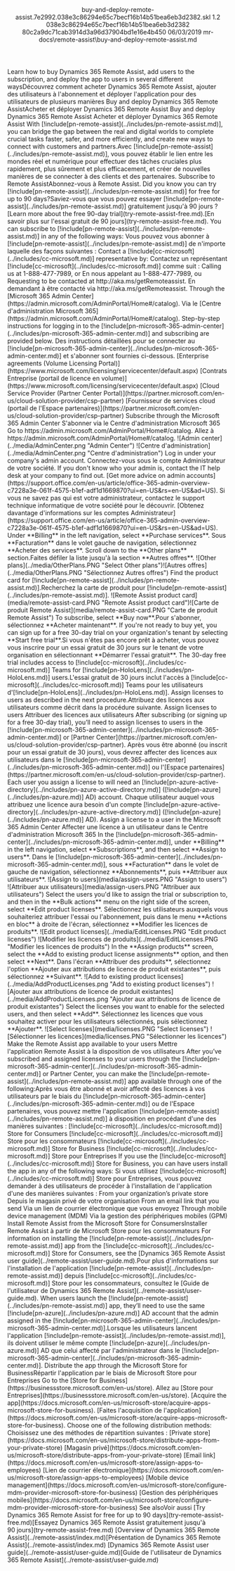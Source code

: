 <?xml version="1.0" encoding="UTF-8"?>
<xliff xmlns:logoport="urn:logoport:xliffeditor:xliff-extras:1.0" xmlns:tilt="urn:logoport:xliffeditor:tilt-non-translatables:1.0" xmlns:xsi="http://www.w3.org/2001/XMLSchema-instance" xmlns="urn:oasis:names:tc:xliff:document:1.2" xmlns:xliffext="urn:microsoft:content:schema:xliffextensions" version="1.2" xsi:schemaLocation="urn:oasis:names:tc:xliff:document:1.2 xliff-core-1.2-transitional.xsd">
  <file datatype="xml" source-language="en-US" original="buy-and-deploy-remote-assist.md" target-language="fr-FR">
    <header>
      <tool tool-company="Microsoft" tool-version="1.0-d915bc8" tool-name="mdxliff" tool-id="mdxliff"/>
      <xliffext:skl_file_name>buy-and-deploy-remote-assist.7e2992.038e3c86294e65c7becf16b14b51bea6eb3d2382.skl</xliffext:skl_file_name>
      <xliffext:version>1.2</xliffext:version>
      <xliffext:ms.openlocfilehash>038e3c86294e65c7becf16b14b51bea6eb3d2382</xliffext:ms.openlocfilehash>
      <xliffext:ms.sourcegitcommit>80c2a9dc71cab3914d3a96d37904bd1e16e4b450</xliffext:ms.sourcegitcommit>
      <xliffext:ms.lasthandoff>06/03/2019</xliffext:ms.lasthandoff>
      <xliffext:ms.openlocfilepath>mr-docs\remote-assist\buy-and-deploy-remote-assist.md</xliffext:ms.openlocfilepath>
    </header>
    <body>
      <group extype="content" id="content">
        <trans-unit xml:space="preserve" translate="yes" id="101" restype="x-metadata">
          <source>Learn how to buy Dynamics 365 Remote Assist, add users to the subscription, and deploy the app to users in several different ways</source><target logoport:matchpercent="100" state="translated" state-qualifier="exact-match">Découvrez comment acheter Dynamics 365 Remote Assist, ajouter des utilisateurs à l'abonnement et déployer l'application pour des utilisateurs de plusieurs manières</target>
        </trans-unit>
        <trans-unit xml:space="preserve" translate="yes" id="102" restype="x-metadata">
          <source>Buy and deploy Dynamics 365 Remote Assist</source><target logoport:matchpercent="100" state="translated" state-qualifier="exact-match">Acheter et déployer Dynamics 365 Remote Assist</target>
        </trans-unit>
        <trans-unit xml:space="preserve" translate="yes" id="103">
          <source>Buy and deploy Dynamics 365 Remote Assist</source>
        <target logoport:matchpercent="100" state="translated" state-qualifier="leveraged-inherited">Acheter et déployer Dynamics 365 Remote Assist</target></trans-unit>
        <trans-unit xml:space="preserve" translate="yes" id="104">
          <source>With <ph id="ph1">[!include[pn-remote-assist](../includes/pn-remote-assist.md)]</ph>, you can bridge the gap between the real and digital worlds to complete crucial tasks faster, safer, and more efficiently, and create new ways to connect with customers and partners.</source><target logoport:matchpercent="98" state="translated" state-qualifier="x-fuzzy-match-unedited">Avec <ph id="ph1">[!include[pn-remote-assist](../includes/pn-remote-assist.md)]</ph>, vous pouvez établir le lien entre les mondes réel et numérique pour effectuer des tâches cruciales plus rapidement, plus sûrement et plus efficacement, et créer de nouvelles manières de se connecter à des clients et des partenaires.</target>
        </trans-unit>
        <trans-unit xml:space="preserve" translate="yes" id="105">
          <source>Subscribe to Remote Assist</source><target logoport:matchpercent="100" state="translated" state-qualifier="exact-match">Abonnez-vous à Remote Assist.</target>
        </trans-unit>
        <trans-unit xml:space="preserve" translate="yes" id="106">
          <source>Did you know you can try <ph id="ph1">[!include[pn-remote-assist](../includes/pn-remote-assist.md)]</ph> for free for up to 90 days?</source><target logoport:matchpercent="100" state="translated" state-qualifier="exact-match">Saviez-vous que vous pouvez essayer <ph id="ph1">[!include[pn-remote-assist](../includes/pn-remote-assist.md)]</ph> gratuitement jusqu'à 90 jours ?</target>
        </trans-unit>
        <trans-unit xml:space="preserve" translate="yes" id="107">
          <source><bpt id="p1">[</bpt>Learn more about the free 90-day trial<ept id="p1">](try-remote-assist-free.md)</ept>.</source><target logoport:matchpercent="100" state="translated" state-qualifier="exact-match"><bpt id="p1">[</bpt>En savoir plus sur l'essai gratuit de 90 jours<ept id="p1">](try-remote-assist-free.md)</ept>.</target>
        </trans-unit>
        <trans-unit xml:space="preserve" translate="yes" id="108">
          <source>You can subscribe to <ph id="ph1">[!include[pn-remote-assist](../includes/pn-remote-assist.md)]</ph> in any of the following ways:</source>
        <target logoport:matchpercent="101" state="translated" state-qualifier="leveraged-tm">Vous pouvez vous abonner à <ph id="ph1">[!include[pn-remote-assist](../includes/pn-remote-assist.md)]</ph> de n'importe laquelle des façons suivantes :</target></trans-unit>
        <trans-unit xml:space="preserve" translate="yes" id="109">
          <source>Contact a <ph id="ph1">[!include[cc-microsoft](../includes/cc-microsoft.md)]</ph> representative by:</source>
        <target logoport:matchpercent="101" state="translated" state-qualifier="leveraged-tm">Contactez un représentant <ph id="ph1">[!include[cc-microsoft](../includes/cc-microsoft.md)]</ph> comme suit :</target></trans-unit>
        <trans-unit xml:space="preserve" translate="yes" id="110">
          <source>Calling us at 1-888-477-7989, or</source>
        <target logoport:matchpercent="101" state="translated" state-qualifier="leveraged-tm">En nous appelant au 1-888-477-7989, ou</target></trans-unit>
        <trans-unit xml:space="preserve" translate="yes" id="111">
          <source>Requesting to be contacted at <ph id="ph1">http://aka.ms/getRemoteassist</ph>.</source>
        <target logoport:matchpercent="101" state="translated" state-qualifier="leveraged-tm">En demandant à être contacté via <ph id="ph1">http://aka.ms/getRemoteassist</ph>.</target></trans-unit>
        <trans-unit xml:space="preserve" translate="yes" id="112">
          <source>Through the <bpt id="p1">[</bpt>Microsoft 365 Admin Center<ept id="p1">](https://admin.microsoft.com/AdminPortal/Home#/catalog)</ept>.</source>
        <target logoport:matchpercent="101" state="translated" state-qualifier="leveraged-tm">Via le <bpt id="p1">[</bpt>Centre d'administration Microsoft 365<ept id="p1">](https://admin.microsoft.com/AdminPortal/Home#/catalog)</ept>.</target></trans-unit>
        <trans-unit xml:space="preserve" translate="yes" id="113">
          <source>Step-by-step instructions for logging in to the <ph id="ph1">[!include[pn-microsoft-365-admin-center](../includes/pn-microsoft-365-admin-center.md)]</ph> and subscribing are provided below.</source>
        <target logoport:matchpercent="101" state="translated" state-qualifier="leveraged-tm">Des instructions détaillées pour se connecter au <ph id="ph1">[!include[pn-microsoft-365-admin-center](../includes/pn-microsoft-365-admin-center.md)]</ph> et s'abonner sont fournies ci-dessous.</target></trans-unit>
        <trans-unit xml:space="preserve" translate="yes" id="114">
          <source><bpt id="p1">[</bpt>Enterprise agreements (Volume Licensing Portal)<ept id="p1">](https://www.microsoft.com/licensing/servicecenter/default.aspx)</ept></source>
        <target logoport:matchpercent="101" state="translated" state-qualifier="leveraged-tm"><bpt id="p1">[</bpt>Contrats Entreprise (portail de licence en volume)<ept id="p1">](https://www.microsoft.com/licensing/servicecenter/default.aspx)</ept></target></trans-unit>
        <trans-unit xml:space="preserve" translate="yes" id="115">
          <source><bpt id="p1">[</bpt>Cloud Service Provider (Partner Center Portal)<ept id="p1">](https://partner.microsoft.com/en-us/cloud-solution-provider/csp-partner)</ept></source>
        <target logoport:matchpercent="101" state="translated" state-qualifier="leveraged-tm"><bpt id="p1">[</bpt>Fournisseur de services cloud (portail de l'Espace partenaires)<ept id="p1">](https://partner.microsoft.com/en-us/cloud-solution-provider/csp-partner)</ept></target></trans-unit>
        <trans-unit xml:space="preserve" translate="yes" id="116">
          <source>Subscribe through the Microsoft 365 Admin Center</source>
        <target logoport:matchpercent="101" state="translated" state-qualifier="leveraged-tm">S'abonner via le Centre d'administration Microsoft 365</target></trans-unit>
        <trans-unit xml:space="preserve" translate="yes" id="117">
          <source>Go to <ph id="ph1">https://admin.microsoft.com/AdminPortal/Home#/catalog</ph>.</source>
        <target logoport:matchpercent="101" state="translated" state-qualifier="leveraged-tm">Allez à <ph id="ph1">https://admin.microsoft.com/AdminPortal/Home#/catalog</ph>.</target></trans-unit>
        <trans-unit xml:space="preserve" translate="yes" id="118">
          <source><bpt id="p1">![</bpt>Admin center<ept id="p1">]</ept><bpt id="p2">(../media/AdminCenter.png "</bpt>Admin Center<ept id="p2">")</ept></source>
        <target logoport:matchpercent="101" state="translated" state-qualifier="leveraged-tm"><bpt id="p1">![</bpt>Centre d'administration<ept id="p1">]</ept><bpt id="p2">(../media/AdminCenter.png "</bpt>Centre d'administration<ept id="p2">")</ept></target></trans-unit>
        <trans-unit xml:space="preserve" translate="yes" id="119">
          <source>Log in under your company's admin account.</source>
        <target logoport:matchpercent="101" state="translated" state-qualifier="leveraged-tm">Connectez-vous sous le compte Administrateur de votre société.</target></trans-unit>
        <trans-unit xml:space="preserve" translate="yes" id="120">
          <source>If you don't know who your admin is, contact the IT help desk at your company to find out. <bpt id="p1">[</bpt>Get more advice on admin accounts<ept id="p1">](https://support.office.com/en-us/article/office-365-admin-overview-c7228a3e-061f-4575-b1ef-adf1d1669870?ui=en-US&amp;rs=en-US&amp;ad=US)</ept>.</source>
        <target logoport:matchpercent="101" state="translated" state-qualifier="leveraged-tm">Si vous ne savez pas qui est votre administrateur, contactez le support technique informatique de votre société pour le découvrir. <bpt id="p1">[</bpt>Obtenez davantage d'informations sur les comptes Administrateur<ept id="p1">](https://support.office.com/en-us/article/office-365-admin-overview-c7228a3e-061f-4575-b1ef-adf1d1669870?ui=en-US&amp;rs=en-US&amp;ad=US)</ept>.</target></trans-unit>
        <trans-unit xml:space="preserve" translate="yes" id="121">
          <source>Under <bpt id="p1">**</bpt>Billing<ept id="p1">**</ept> in the left navigation, select <bpt id="p2">**</bpt>Purchase services<ept id="p2">**</ept>.</source>
        <target logoport:matchpercent="101" state="translated" state-qualifier="leveraged-tm">Sous <bpt id="p1">**</bpt>Facturation<ept id="p1">**</ept> dans le volet gauche de navigation, sélectionnez <bpt id="p2">**</bpt>Acheter des services<ept id="p2">**</ept>.</target></trans-unit>
        <trans-unit xml:space="preserve" translate="yes" id="122">
          <source>Scroll down to the <bpt id="p1">**</bpt>Other plans<ept id="p1">**</ept> section.</source><target logoport:matchpercent="100" state="translated" state-qualifier="exact-match">Faites défiler la liste jusqu'à la section <bpt id="p1">**</bpt>Autres offres<ept id="p1">**</ept>.</target>
        </trans-unit>
        <trans-unit xml:space="preserve" translate="yes" id="123">
          <source><bpt id="p1">![</bpt>Other plans<ept id="p1">]</ept><bpt id="p2">(../media/OtherPlans.PNG "</bpt>Select Other plans<ept id="p2">")</ept></source><target logoport:matchpercent="100" state="translated" state-qualifier="exact-match"><bpt id="p1">![</bpt>Autres offres<ept id="p1">]</ept><bpt id="p2">(../media/OtherPlans.PNG "</bpt>Sélectionnez Autres offres<ept id="p2">")</ept></target>
        </trans-unit>
        <trans-unit xml:space="preserve" translate="yes" id="124">
          <source>Find the product card for <ph id="ph1">[!include[pn-remote-assist](../includes/pn-remote-assist.md)]</ph>.</source><target logoport:matchpercent="100" state="translated" state-qualifier="exact-match">Recherchez la carte de produit pour <ph id="ph1">[!include[pn-remote-assist](../includes/pn-remote-assist.md)]</ph>.</target>
        </trans-unit>
        <trans-unit xml:space="preserve" translate="yes" id="125">
          <source><bpt id="p1">![</bpt>Remote Assist product card<ept id="p1">]</ept><bpt id="p2">(media/remote-assist-card.PNG "</bpt>Remote Assist product card<ept id="p2">")</ept></source><target logoport:matchpercent="100" state="translated" state-qualifier="exact-match"><bpt id="p1">![</bpt>Carte de produit Remote Assist<ept id="p1">]</ept><bpt id="p2">(media/remote-assist-card.PNG "</bpt>Carte de produit Remote Assist<ept id="p2">")</ept></target>
        </trans-unit>
        <trans-unit xml:space="preserve" translate="yes" id="126">
          <source>To subscribe, select <bpt id="p1">**</bpt>Buy now<ept id="p1">**</ept>.</source><target logoport:matchpercent="100" state="translated" state-qualifier="exact-match">Pour s'abonner, sélectionnez <bpt id="p1">**</bpt>Acheter maintenant<ept id="p1">**</ept>.</target>
        </trans-unit>
        <trans-unit xml:space="preserve" translate="yes" id="127">
          <source>If you're not ready to buy yet, you can sign up for a free 30-day trial on your organization's tenant by selecting <bpt id="p1">**</bpt>Start free trial<ept id="p1">**</ept>.</source><target logoport:matchpercent="100" state="translated" state-qualifier="exact-match">Si vous n'êtes pas encore prêt à acheter, vous pouvez vous inscrire pour un essai gratuit de 30 jours sur le tenant de votre organisation en sélectionnant <bpt id="p1">**</bpt>Démarrer l'essai gratuit<ept id="p1">**</ept>.</target>
        </trans-unit>
        <trans-unit xml:space="preserve" translate="yes" id="128">
          <source>The 30-day free trial includes access to <ph id="ph1">[!include[cc-microsoft](../includes/cc-microsoft.md)]</ph> Teams for <ph id="ph2">[!include[pn-HoloLens](../includes/pn-HoloLens.md)]</ph> users.</source><target logoport:matchpercent="89" state="translated" state-qualifier="fuzzy-match">L'essai gratuit de 30 jours inclut l'accès à <ph id="ph1">[!include[cc-microsoft](../includes/cc-microsoft.md)]</ph> Teams pour les utilisateurs d'<ph id="ph2">[!include[pn-HoloLens](../includes/pn-HoloLens.md)]</ph>.</target>
        </trans-unit>
        <trans-unit xml:space="preserve" translate="yes" id="129">
          <source>Assign licenses to users as described in the next procedure.</source><target logoport:matchpercent="100" state="translated" state-qualifier="exact-match">Attribuez des licences aux utilisateurs comme décrit dans la procédure suivante.</target>
        </trans-unit>
        <trans-unit xml:space="preserve" translate="yes" id="130">
          <source>Assign licenses to users</source>
        <target logoport:matchpercent="101" state="translated" state-qualifier="leveraged-tm">Attribuer des licences aux utilisateurs</target></trans-unit>
        <trans-unit xml:space="preserve" translate="yes" id="131">
          <source>After subscribing (or signing up for a free 30-day trial), you’ll need to assign licenses to users in the <ph id="ph1">[!include[pn-microsoft-365-admin-center](../includes/pn-microsoft-365-admin-center.md)]</ph> or <bpt id="p1">[</bpt>Partner Center<ept id="p1">](https://partner.microsoft.com/en-us/cloud-solution-provider/csp-partner)</ept>.</source>
        <target logoport:matchpercent="101" state="translated" state-qualifier="leveraged-tm">Après vous être abonné (ou inscrit pour un essai gratuit de 30 jours), vous devrez affecter des licences aux utilisateurs dans le <ph id="ph1">[!include[pn-microsoft-365-admin-center](../includes/pn-microsoft-365-admin-center.md)]</ph> ou l'<bpt id="p1">[</bpt>Espace partenaires<ept id="p1">](https://partner.microsoft.com/en-us/cloud-solution-provider/csp-partner)</ept>.</target></trans-unit>
        <trans-unit xml:space="preserve" translate="yes" id="132">
          <source>Each user you assign a license to will need an <ph id="ph1">[!include[pn-azure-active-directory](../includes/pn-azure-active-directory.md)]</ph> (<ph id="ph2">[!include[pn-azure](../includes/pn-azure.md)]</ph> AD) account.</source>
        <target logoport:matchpercent="101" state="translated" state-qualifier="leveraged-tm">Chaque utilisateur auquel vous attribuez une licence aura besoin d'un compte <ph id="ph1">[!include[pn-azure-active-directory](../includes/pn-azure-active-directory.md)]</ph> (<ph id="ph2">[!include[pn-azure](../includes/pn-azure.md)]</ph> AD).</target></trans-unit>
        <trans-unit xml:space="preserve" translate="yes" id="133">
          <source>Assign a license to a user in the Microsoft 365 Admin Center</source>
        <target logoport:matchpercent="101" state="translated" state-qualifier="leveraged-tm">Affecter une licence à un utilisateur dans le Centre d'administration Microsoft 365</target></trans-unit>
        <trans-unit xml:space="preserve" translate="yes" id="134">
          <source>In the <ph id="ph1">[!include[pn-microsoft-365-admin-center](../includes/pn-microsoft-365-admin-center.md)]</ph>, under <bpt id="p1">**</bpt>Billing<ept id="p1">**</ept> in the left navigation, select <bpt id="p2">**</bpt>Subscriptions<ept id="p2">**</ept>, and then select <bpt id="p3">**</bpt>Assign to users<ept id="p3">**</ept>.</source>
        <target logoport:matchpercent="101" state="translated" state-qualifier="leveraged-tm">Dans le <ph id="ph1">[!include[pn-microsoft-365-admin-center](../includes/pn-microsoft-365-admin-center.md)]</ph>, sous <bpt id="p1">**</bpt>Facturation<ept id="p1">**</ept> dans le volet de gauche de navigation, sélectionnez <bpt id="p2">**</bpt>Abonnements<ept id="p2">**</ept>, puis <bpt id="p3">**</bpt>Attribuer aux utilisateurs<ept id="p3">**</ept>.</target></trans-unit>
        <trans-unit xml:space="preserve" translate="yes" id="135">
          <source><bpt id="p1">![</bpt>Assign to users<ept id="p1">]</ept><bpt id="p2">(media/assign-users.PNG "</bpt>Assign to users<ept id="p2">")</ept></source>
        <target logoport:matchpercent="101" state="translated" state-qualifier="leveraged-tm"><bpt id="p1">![</bpt>Attribuer aux utilisateurs<ept id="p1">]</ept><bpt id="p2">(media/assign-users.PNG "</bpt>Attribuer aux utilisateurs<ept id="p2">")</ept></target></trans-unit>
        <trans-unit xml:space="preserve" translate="yes" id="136">
          <source>Select the users you'd like to assign the trial or subscription to, and then in the <bpt id="p1">**</bpt>Bulk actions<ept id="p1">**</ept> menu on the right side of the screen, select <bpt id="p2">**</bpt>Edit product licenses<ept id="p2">**</ept>.</source>
        <target logoport:matchpercent="101" state="translated" state-qualifier="leveraged-tm">Sélectionnez les utilisateurs auxquels vous souhaiteriez attribuer l'essai ou l'abonnement, puis dans le menu <bpt id="p1">**</bpt>Actions en bloc<ept id="p1">**</ept> à droite de l'écran, sélectionnez <bpt id="p2">**</bpt>Modifier les licences de produits<ept id="p2">**</ept>.</target></trans-unit>
        <trans-unit xml:space="preserve" translate="yes" id="137">
          <source><bpt id="p1">![</bpt>Edit product licenses<ept id="p1">]</ept><bpt id="p2">(../media/EditLicenses.PNG "</bpt>Edit product licenses<ept id="p2">")</ept></source>
        <target logoport:matchpercent="101" state="translated" state-qualifier="leveraged-tm"><bpt id="p1">![</bpt>Modifier les licences de produits<ept id="p1">]</ept><bpt id="p2">(../media/EditLicenses.PNG "</bpt>Modifier les licences de produits<ept id="p2">")</ept></target></trans-unit>
        <trans-unit xml:space="preserve" translate="yes" id="138">
          <source>In the <bpt id="p1">**</bpt>Assign products<ept id="p1">**</ept> screen, select the <bpt id="p2">**</bpt>Add to existing product license assignments<ept id="p2">**</ept> option, and then select <bpt id="p3">**</bpt>Next<ept id="p3">**</ept>.</source>
        <target logoport:matchpercent="101" state="translated" state-qualifier="leveraged-tm">Dans l'écran <bpt id="p1">**</bpt>Attribuer des produits<ept id="p1">**</ept>, sélectionnez l'option <bpt id="p2">**</bpt>Ajouter aux attributions de licence de produit existantes<ept id="p2">**</ept>, puis sélectionnez <bpt id="p3">**</bpt>Suivant<ept id="p3">**</ept>.</target></trans-unit>
        <trans-unit xml:space="preserve" translate="yes" id="139">
          <source><bpt id="p1">![</bpt>Add to existing product licenses<ept id="p1">]</ept><bpt id="p2">(../media/AddProductLicenses.png "</bpt>Add to existing product licenses<ept id="p2">")</ept></source>
        <target logoport:matchpercent="101" state="translated" state-qualifier="leveraged-tm"><bpt id="p1">![</bpt>Ajouter aux attributions de licence de produit existantes<ept id="p1">]</ept><bpt id="p2">(../media/AddProductLicenses.png "</bpt>Ajouter aux attributions de licence de produit existantes<ept id="p2">")</ept></target></trans-unit>
        <trans-unit xml:space="preserve" translate="yes" id="140">
          <source>Select the licenses you want to enable for the selected users, and then select <bpt id="p1">**</bpt>Add<ept id="p1">**</ept>.</source>
        <target logoport:matchpercent="101" state="translated" state-qualifier="leveraged-tm">Sélectionnez les licences que vous souhaitez activer pour les utilisateurs sélectionnés, puis sélectionnez <bpt id="p1">**</bpt>Ajouter<ept id="p1">**</ept>.</target></trans-unit>
        <trans-unit xml:space="preserve" translate="yes" id="141">
          <source><bpt id="p1">![</bpt>Select licenses<ept id="p1">]</ept><bpt id="p2">(media/licenses.PNG "</bpt>Select licenses<ept id="p2">")</ept></source>
        <target logoport:matchpercent="101" state="translated" state-qualifier="leveraged-tm"><bpt id="p1">![</bpt>Sélectionner les licences<ept id="p1">]</ept><bpt id="p2">(media/licenses.PNG "</bpt>Sélectionner les licences<ept id="p2">")</ept></target></trans-unit>
        <trans-unit xml:space="preserve" translate="yes" id="142">
          <source>Make the Remote Assist app available to your users</source>
        <target logoport:matchpercent="101" state="translated" state-qualifier="leveraged-tm">Mettre l'application Remote Assist à la disposition de vos utilisateurs</target></trans-unit>
        <trans-unit xml:space="preserve" translate="yes" id="143">
          <source>After you’ve subscribed and assigned licenses to your users through the <ph id="ph1">[!include[pn-microsoft-365-admin-center](../includes/pn-microsoft-365-admin-center.md)]</ph> or Partner Center, you can make the <ph id="ph2">[!include[pn-remote-assist](../includes/pn-remote-assist.md)]</ph> app available through one of the following:</source><target logoport:matchpercent="100" state="translated" state-qualifier="exact-match">Après vous être abonné et avoir affecté des licences à vos utilisateurs par le biais du <ph id="ph1">[!include[pn-microsoft-365-admin-center](../includes/pn-microsoft-365-admin-center.md)]</ph> ou de l'Espace partenaires, vous pouvez mettre l'application <ph id="ph2">[!include[pn-remote-assist](../includes/pn-remote-assist.md)]</ph> à disposition en procédant d'une des manières suivantes :</target>
        </trans-unit>
        <trans-unit xml:space="preserve" translate="yes" id="144">
          <source><ph id="ph1">[!include[cc-microsoft](../includes/cc-microsoft.md)]</ph> Store for Consumers</source>
        <target logoport:matchpercent="100" state="translated" state-qualifier="leveraged-inherited"><ph id="ph1">[!include[cc-microsoft](../includes/cc-microsoft.md)]</ph> Store pour les consommateurs</target></trans-unit>
        <trans-unit xml:space="preserve" translate="yes" id="145">
          <source><ph id="ph1">[!include[cc-microsoft](../includes/cc-microsoft.md)]</ph> Store for Business</source>
        <target logoport:matchpercent="101" state="translated" state-qualifier="leveraged-tm"><ph id="ph1">[!include[cc-microsoft](../includes/cc-microsoft.md)]</ph> Store pour Entreprises</target></trans-unit>
        <trans-unit xml:space="preserve" translate="yes" id="146">
          <source>If you use the <ph id="ph1">[!include[cc-microsoft](../includes/cc-microsoft.md)]</ph> Store for Business, you can have users install the app in any of the following ways:</source>
        <target logoport:matchpercent="101" state="translated" state-qualifier="leveraged-tm">Si vous utilisez <ph id="ph1">[!include[cc-microsoft](../includes/cc-microsoft.md)]</ph> Store pour Entreprises, vous pouvez demander à des utilisateurs de procéder à l'installation de l'application d'une des manières suivantes :</target></trans-unit>
        <trans-unit xml:space="preserve" translate="yes" id="147">
          <source>From your organization’s private store</source>
        <target logoport:matchpercent="101" state="translated" state-qualifier="leveraged-tm">Depuis le magasin privé de votre organisation</target></trans-unit>
        <trans-unit xml:space="preserve" translate="yes" id="148">
          <source>From an email link that you send</source>
        <target logoport:matchpercent="101" state="translated" state-qualifier="leveraged-tm">Via un lien de courrier électronique que vous envoyez</target></trans-unit>
        <trans-unit xml:space="preserve" translate="yes" id="149">
          <source>Through mobile device management (MDM)</source>
        <target logoport:matchpercent="101" state="translated" state-qualifier="leveraged-tm">Via la gestion des périphériques mobiles (GPM)</target></trans-unit>
        <trans-unit xml:space="preserve" translate="yes" id="150">
          <source>Install Remote Assist from the Microsoft Store for Consumers</source><target logoport:matchpercent="100" state="translated" state-qualifier="exact-match">Installer Remote Assist à partir de Microsoft Store pour les consommateurs</target>
        </trans-unit>
        <trans-unit xml:space="preserve" translate="yes" id="151">
          <source>For information on installing the <ph id="ph1">[!include[pn-remote-assist](../includes/pn-remote-assist.md)]</ph> app from the <ph id="ph2">[!include[cc-microsoft](../includes/cc-microsoft.md)]</ph> Store for Consumers, see the <bpt id="p1">[</bpt>Dynamics 365 Remote Assist user guide<ept id="p1">](../remote-assist/user-guide.md)</ept>.</source><target logoport:matchpercent="94" state="translated" state-qualifier="fuzzy-match">Pour plus d'informations sur l'installation de l'application <ph id="ph1">[!include[pn-remote-assist](../includes/pn-remote-assist.md)]</ph> depuis <ph id="ph2">[!include[cc-microsoft](../includes/cc-microsoft.md)]</ph> Store pour les consommateurs, consultez le <bpt id="p1">[</bpt>Guide de l'utilisateur de Dynamics 365 Remote Assist<ept id="p1">](../remote-assist/user-guide.md)</ept>.</target>
        </trans-unit>
        <trans-unit xml:space="preserve" translate="yes" id="152">
          <source>When users launch the <ph id="ph1">[!include[pn-remote-assist](../includes/pn-remote-assist.md)]</ph> app, they’ll need to use the same <ph id="ph2">[!include[pn-azure](../includes/pn-azure.md)]</ph> AD account that the admin assigned in the <ph id="ph3">[!include[pn-microsoft-365-admin-center](../includes/pn-microsoft-365-admin-center.md)]</ph>.</source><target logoport:matchpercent="81" state="translated" state-qualifier="fuzzy-match">Lorsque les utilisateurs lancent l'application <ph id="ph1">[!include[pn-remote-assist](../includes/pn-remote-assist.md)]</ph>, ils doivent utiliser le même compte <ph id="ph2">[!include[pn-azure](../includes/pn-azure.md)]</ph> AD que celui affecté par l'administrateur dans le <ph id="ph3">[!include[pn-microsoft-365-admin-center](../includes/pn-microsoft-365-admin-center.md)]</ph>.</target>
        </trans-unit>
        <trans-unit xml:space="preserve" translate="yes" id="153">
          <source>Distribute the app through the Microsoft Store for Business</source><target logoport:matchpercent="100" state="translated" state-qualifier="exact-match">Répartir l'application par le biais de Microsoft Store pour Entreprises</target>
        </trans-unit>
        <trans-unit xml:space="preserve" translate="yes" id="154">
          <source>Go to the <bpt id="p1">[</bpt>Store for Business<ept id="p1">](https://businessstore.microsoft.com/en-us/store)</ept>.</source>
        <target logoport:matchpercent="101" state="translated" state-qualifier="leveraged-tm">Allez au <bpt id="p1">[</bpt>Store pour Entreprises<ept id="p1">](https://businessstore.microsoft.com/en-us/store)</ept>.</target></trans-unit>
        <trans-unit xml:space="preserve" translate="yes" id="155">
          <source><bpt id="p1">[</bpt>Acquire the app<ept id="p1">](https://docs.microsoft.com/en-us/microsoft-store/acquire-apps-microsoft-store-for-business)</ept>.</source>
        <target logoport:matchpercent="101" state="translated" state-qualifier="leveraged-tm"><bpt id="p1">[</bpt>Faites l'acquisition de l'application<ept id="p1">](https://docs.microsoft.com/en-us/microsoft-store/acquire-apps-microsoft-store-for-business)</ept>.</target></trans-unit>
        <trans-unit xml:space="preserve" translate="yes" id="156">
          <source>Choose one of the following distribution methods:</source>
        <target logoport:matchpercent="101" state="translated" state-qualifier="leveraged-tm">Choisissez une des méthodes de répartition suivantes :</target></trans-unit>
        <trans-unit xml:space="preserve" translate="yes" id="157">
          <source><bpt id="p1">[</bpt>Private store<ept id="p1">](https://docs.microsoft.com/en-us/microsoft-store/distribute-apps-from-your-private-store)</ept></source>
        <target logoport:matchpercent="101" state="translated" state-qualifier="leveraged-tm"><bpt id="p1">[</bpt>Magasin privé<ept id="p1">](https://docs.microsoft.com/en-us/microsoft-store/distribute-apps-from-your-private-store)</ept></target></trans-unit>
        <trans-unit xml:space="preserve" translate="yes" id="158">
          <source><bpt id="p1">[</bpt>Email link<ept id="p1">](https://docs.microsoft.com/en-us/microsoft-store/assign-apps-to-employees)</ept></source>
        <target logoport:matchpercent="101" state="translated" state-qualifier="leveraged-tm"><bpt id="p1">[</bpt>Lien de courrier électronique<ept id="p1">](https://docs.microsoft.com/en-us/microsoft-store/assign-apps-to-employees)</ept></target></trans-unit>
        <trans-unit xml:space="preserve" translate="yes" id="159">
          <source><bpt id="p1">[</bpt>Mobile device management<ept id="p1">](https://docs.microsoft.com/en-us/microsoft-store/configure-mdm-provider-microsoft-store-for-business)</ept></source>
        <target logoport:matchpercent="98" state="translated" state-qualifier="leveraged-inherited"><bpt id="p1">[</bpt>Gestion des périphériques mobiles<ept id="p1">](https://docs.microsoft.com/en-us/microsoft-store/configure-mdm-provider-microsoft-store-for-business)</ept></target></trans-unit>
        <trans-unit xml:space="preserve" translate="yes" id="160">
          <source>See also</source><target logoport:matchpercent="101" state="translated" state-qualifier="id-match">Voir aussi</target>
        </trans-unit>
        <trans-unit xml:space="preserve" translate="yes" id="161">
          <source><bpt id="p1">[</bpt>Try Dynamics 365 Remote Assist for free for up to 90 days<ept id="p1">](try-remote-assist-free.md)</ept></source><target logoport:matchpercent="101" state="translated" state-qualifier="id-match"><bpt id="p1">[</bpt>Essayez Dynamics 365 Remote Assist gratuitement jusqu'à 90 jours<ept id="p1">](try-remote-assist-free.md)</ept></target>
        </trans-unit>
        <trans-unit xml:space="preserve" translate="yes" id="162">
          <source><bpt id="p1">[</bpt>Overview of Dynamics 365 Remote Assist<ept id="p1">](../remote-assist/index.md)</ept></source><target logoport:matchpercent="101" state="translated" state-qualifier="id-match"><bpt id="p1">[</bpt>Présentation de Dynamics 365 Remote Assist<ept id="p1">](../remote-assist/index.md)</ept></target>
        </trans-unit>
        <trans-unit xml:space="preserve" translate="yes" id="163">
          <source><bpt id="p1">[</bpt>Dynamics 365 Remote Assist user guide<ept id="p1">](../remote-assist/user-guide.md)</ept></source><target logoport:matchpercent="101" state="translated" state-qualifier="id-match"><bpt id="p1">[</bpt>Guide de l'utilisateur de Dynamics 365 Remote Assist<ept id="p1">](../remote-assist/user-guide.md)</ept></target>
        </trans-unit>
      </group>
    </body>
  </file>
</xliff>